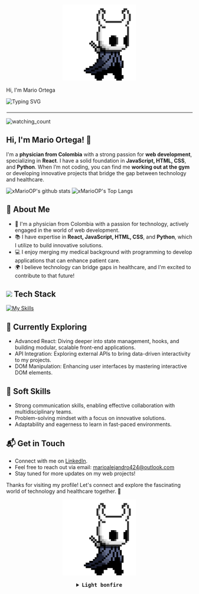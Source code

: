 <p align="center">
  <img src="https://raw.githubusercontent.com/TanZng/TanZng/master/assets/hollor_knight3.gif" width="200"/>
  <p> Hi, I'm Mario Ortega</p>
  <img src="https://readme-typing-svg.demolab.com?font=Georgia&weight=800&pause=1000&size=33&color=FFFFFF&width=370&height=100&lines=Frontend+Developer" alt="Typing SVG" />
</p>

<hr style="border: 1px solid #FFFFFF; width: 100%; margin-top: 20px; text-align: center;">


<p align="left"> 
  <img src="https://komarev.com/ghpvc/?username=xMarioOP&color=brightgreen" alt="watching_count" />
</p>

## Hi, I'm Mario Ortega! 👋
I'm a **physician from Colombia** with a strong passion for **web development**, specializing in **React**. I have a solid foundation in **JavaScript, HTML, CSS**, and **Python**. When I’m not coding, you can find me **working out at the gym** or developing innovative projects that bridge the gap between technology and healthcare.

![xMarioOP's github stats](https://github-readme-stats.vercel.app/api?username=xMarioOP&show_icons=true&theme=tokyonight)
![xMarioOP's Top Langs](https://github-readme-stats.vercel.app/api/top-langs/?username=xMarioOP&theme=tokyonight&layout=compact)

## 🚀 About Me

- 🔭 I'm a physician from Colombia with a passion for technology, actively engaged in the world of web development.
- 📚 I have expertise in **React, JavaScript, HTML, CSS**, and **Python**, which I utilize to build innovative solutions.
- 💻 I enjoy merging my medical background with programming to develop applications that can enhance patient care.
- 🌍 I believe technology can bridge gaps in healthcare, and I'm excited to contribute to that future!


## <img src="https://media2.giphy.com/media/QssGEmpkyEOhBCb7e1/giphy.gif?cid=ecf05e47a0n3gi1bfqntqmob8g9aid1oyj2wr3ds3mg700bl&rid=giphy.gif" width ="25"><b> Tech Stack</b>  
[![My Skills](https://skillicons.dev/icons?i=html,css,js,react,ts,tailwind,bootstrap,sass,vite,github,python)](https://skillicons.dev)


## 🌱 Currently Exploring

- Advanced React: Diving deeper into state management, hooks, and building modular, scalable front-end applications.
- API Integration: Exploring external APIs to bring data-driven interactivity to my projects.
- DOM Manipulation: Enhancing user interfaces by mastering interactive DOM elements.

## 🤝 Soft Skills

- Strong communication skills, enabling effective collaboration with multidisciplinary teams.
- Problem-solving mindset with a focus on innovative solutions.
- Adaptability and eagerness to learn in fast-paced environments.

## 📬 Get in Touch

- Connect with me on [LinkedIn](https://www.linkedin.com/in/mario-op/).
- Feel free to reach out via email: [marioalejandro424@outlook.com](mailto:marioalejandro424@outlook.com)
- Stay tuned for more updates on my web projects!

Thanks for visiting my profile! Let's connect and explore the fascinating world of technology and healthcare together. 🚀

<p align="center">
  <img src="https://raw.githubusercontent.com/TanZng/TanZng/master/assets/hollor_knight3.gif" width="200"/>
</p>
<details align="center">
<summary> <b> <samp> Light bonfire </samp></b></summary>
<samp>
 <b><h2 style="color: #fc6203">B O N F I R E &nbsp; L I T !</h2> </b>

<img src="https://raw.githubusercontent.com/TanZng/TanZng/master/assets/bonefire.gif" width="200"/>

<p align="center">
  <a rel="nofollow noopener noreferrer" target="_blank" href="https://www.linkedin.com/in/mario-op/">
  <img src="https://raw.githubusercontent.com/TanZng/TanZng/master/assets/linkedin.png" width="30px" alt="LinkedIn"></a>
  &nbsp; 
  &nbsp;
</p> 


</samp>
</details>

